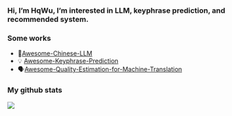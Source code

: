 ### Hi, I’m HqWu, I’m interested in LLM, keyphrase prediction, and recommended system.

<!--
**HqWu-HITCS/HqWu-HITCS** is a ✨ _special_ ✨ repository because its `README.md` (this file) appears on your GitHub profile.

Here are some ideas to get you started:

- 🔭 I’m currently working on ...
- 🌱 I’m currently learning ...
- 👯 I’m looking to collaborate on ...
- 🤔 I’m looking for help with ...
- 💬 Ask me about ...
- 📫 How to reach me: ...
- 😄 Pronouns: ...
- ⚡ Fun fact: ...
-->

### Some works
- 🤗[Awesome-Chinese-LLM](https://github.com/HqWu-HITCS/Awesome-Chinese-LLM)
- 💡 [Awesome-Keyphrase-Prediction](https://github.com/HqWu-HITCS/Awesome-Keyphrase-Prediction)
- 🗣️[Awesome-Quality-Estimation-for-Machine-Translation](https://github.com/HqWu-HITCS/Awesome-Quality-Estimation-for-Machine-Translation)

### My github stats
![](https://github-readme-stats.vercel.app/api?username=HqWu-HITCS)
